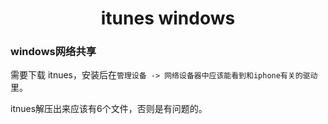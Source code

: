<h1 align="center">itunes windows</h1>


### windows网络共享

需要下载 itnues，安装后在`管理设备 -> 网络设备器中应该能看到和iphone有关的驱动`里。

itnues解压出来应该有6个文件，否则是有问题的。

